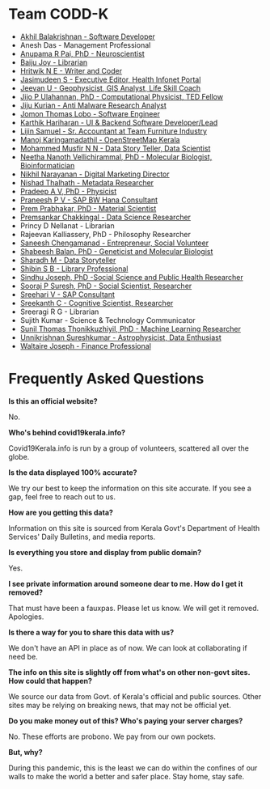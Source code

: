 # Team CODD-K

 * [Akhil Balakrishnan - Software Developer](https://www.linkedin.com/in/akhil-balakrishnan-10b82359)
 * Anesh Das - Management Professional
 * [Anupama R Pai, PhD - Neuroscientist](https://www.linkedin.com/in/anupama-r-pai-026a57a5/)
 * [Baiju Joy - Librarian](https://in.linkedin.com/in/baiju-joy-a498b365)
 * [Hritwik N E - Writer and Coder](https://www.linkedin.com/in/hritwik-ne-b95470189)
 * [Jasimudeen S - Executive Editor, Health Infonet Portal](https://healthinfonet.in/)
 * [Jeevan U - Geophysicist, GIS Analyst, Life Skill Coach ](https://www.linkedin.com/in/jeevanthetrainer/)
 * [Jijo P Ulahannan, PhD - Computational Physicist, TED Fellow](https://www.linkedin.com/in/jijopu)
 * [Jiju Kurian - Anti Malware Research Analyst](https://www.linkedin.com/in/jiju-kurian-590ab211)
 * [Jomon Thomas Lobo - Software Engineer](http://jomonlobo.online)
 * [Karthik Hariharan - UI & Backend Software Developer/Lead](https://www.facebook.com/karthik08)
 * [Lijin Samuel - Sr. Accountant at Team Furniture Industry](https://www.linkedin.com/in/lijin-samuel-9016bb119)
 * [Manoj Karingamadathil  - OpenStreetMap Kerala](https://www.facebook.com/manoj.k.mohan)
 * [Mohammed Musfir N N  - Data Story Teller, Data Scientist](https://www.linkedin.com/in/musfir-mohammed-684a013b)
 * [Neetha Nanoth Vellichirammal, PhD - Molecular Biologist, Bioinformatician](https://www.linkedin.com/in/neethananoth)
 * [Nikhil Narayanan  - Digital Marketing Director](http://www.twitter.com/nikhilnarayanan)
 * [Nishad Thalhath - Metadata Researcher](https://github.com/nishad)
 * [Pradeep A V, PhD - Physicist](https://www.linkedin.com/in/pradeep-a-v-511821154)
 * [Praneesh P V - SAP BW Hana Consultant](https://www.linkedin.com/in/pvpraneesh)
 * [Prem Prabhakar, PhD  - Material Scientist](https://www.linkedin.com/in/premprabhakaran)
 * [Premsankar Chakkingal - Data Science Researcher](https://www.linkedin.com/in/premsankarc)
 * Princy D Nellanat - Librarian
 * Rajeevan Kalliassery, PhD - Philosophy Researcher
 * [Saneesh Chengamanad - Entrepreneur, Social Volunteer](https://www.linkedin.com/in/saneesh-chengamanad-142495137)
 * [Shabeesh Balan, PhD - Geneticist and Molecular Biologist](https://www.linkedin.com/in/shabeesh-balan-03251923)
 * [Sharadh M  - Data Storyteller]( https://twitter.com/dumb_doh?s=08)
 * [Shibin S B - Library Professional](https://iitpkd.ac.in/people/shibinsb)
 * [Sindhu Joseph, PhD -Social Science and Public Health Researcher](https://www.linkedin.com/in/sjsindhu/)
 * [Sooraj P Suresh, PhD - Social Scientist, Researcher](https://www.linkedin.com/in/sooraj-p-suresh-6a796921)
 * [Sreehari V - SAP Consultant](https://www.linkedin.com/in/sreehari-pillai-b17336b0/)
 * [Sreekanth C - Cognitive Scientist, Researcher](https://www.linkedin.com/in/sreekanth-c-5b0488142)
 * Sreeragi R G - Librarian 
 * Sujith Kumar - Science & Technology Communicator
 * [Sunil Thomas Thonikkuzhiyil, PhD - Machine Learning Researcher](https://www.linkedin.com/in/sunil-thomas-thonikuzhiyil-88597415a)
 * [Unnikrishnan Sureshkumar  - Astrophysicist, Data Enthusiast](https://www.linkedin.com/in/unnikrishnan-sureshkumar-4b519015/)
 * [Waltaire Joseph - Finance Professional](http://linkedin.com/in/waltairejoseph)


# Frequently Asked Questions

**Is this an official website?**

No.

**Who's behind covid19kerala.info?**

Covid19Kerala.info is run by a group of volunteers, scattered all over the globe.

**Is the data displayed 100% accurate?**

We try our best to keep the information on this site accurate. If you see a gap, feel free to reach out to us. 

**How are you getting this data?**

Information on this site is sourced from Kerala Govt's Department of Health Services' Daily Bulletins, and media reports.

**Is everything you store and display from public domain?**

Yes.

**I see private information around someone dear to me. How do I get it removed?**

That must have been a fauxpas. Please let us know. We will get it removed. Apologies.

**Is there a way for you to share this data with us?**

We don't have an API in place as of now. We can look at collaborating if need be.

**The info on this site is slightly off from what's on other non-govt sites. How could that happen?**

We source our data from Govt. of Kerala's official and public sources. Other sites may be relying on breaking news, that may not be official yet.

**Do you make money out of this? Who's paying your server charges?**

No. These efforts are probono. We pay from our own pockets.

**But, why?**

During this pandemic, this is the least we can do within the confines of our walls to make the world a better and safer place. Stay home, stay safe.

